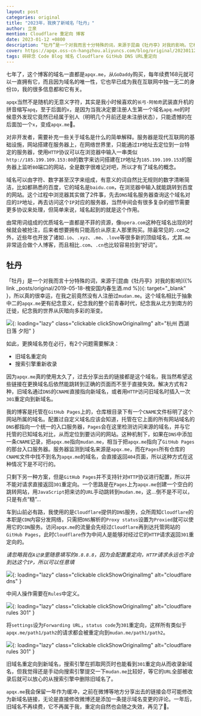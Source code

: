 ```yaml
---
layout: post
categories: original
title: "2023年，我换了新域名「牡丹」"
author: 立泉
mention: Cloudflare 重定向 博客
date: 2023-01-12 +0800
description: “牡丹”是一个对我而言十分特殊的词，来源于昆曲《牡丹亭》对我的影响。它相比于抽象中二的“apqx”更有纪念意义，纪念我的整个前青春时代，纪念我从北方到南方的迁徙，纪念我的世界从灰暗向多彩的渐变。
cover: https://apqx.oss-cn-hangzhou.aliyuncs.com/blog/original/20230112/IMG_4572_thumb.jpg
tags: 碎碎念 Code Blog 域名 Cloudflare GitHub DNS URL重定向
---
```


七年了，这个博客的域名一直都是`apqx.me`，从`GoDaddy`购买，每年续费168元就可以一直拥有它，而且因为域名的唯一性，它也早已成为我在互联网中独一无二的身份`ID`，我的很多信息都和它有关。

`apqx`当然不是随机的无意义字符，其实是我小时候喜欢的`长弓·阿帕奇`武装直升机的拼音缩写`apq`，至于后面的`x`，是因为当我决定要注册人生第一个域名`apq.me`的时候意外发现它竟然已经属于别人（明明几个月前还是未注册状态），只能遗憾的在后面加一个`x`，变成`apqx.me`🙁。

对非开发者，需要补充一些关于域名是什么的简单解释。服务器是现代互联网的基础设施，网站搭建在服务器上，在网络世界里，只能通过`IP`地址去定位到一台特定的服务器，使用`HTTP`协议可以在浏览器中输入一串类似`http://185.199.109.153:80`的数字来访问搭建在`IP`地址为`185.199.109.153`的服务器上监听`80`端口的网站，全是数字很难记对吧，所以才有了域名的概念。

域名可以由字符、数字甚至汉字来组成，有意义的词自然比无规则的数字清晰简洁，比如都熟悉的百度，它的域名是`baidu.com`，在浏览器中输入就能跳转到百度的网站。这个过程中浏览器其实做了2件事，先去`DNS`域名服务器查询这个域名对应的`IP`地址，再去访问这个`IP`对应的服务器，当然中间会有很多复杂的细节需要更多协议来处理，但简单来说，域名起到的就是这个作用。

由常用词组成的优质域名一直都是不菲的资源，像`opera.com`这种在域名出现的时候就会被抢注，后来者想要拥有只能高价从原主人那里购买。除最常见的`.com`之外，近些年也开放了诸如`.io`、`.xyz`、`.me`、`.love`等很多新的顶级域名，尤其`.me`非常适合做个人博客，而且相比`.com`、`.cn`也比较容易捡到“好词”。

## 牡丹

「牡丹」是一个对我而言十分特殊的词，来源于[昆曲《牡丹亭》对我的影响]({% link _posts/original/2019-05-18-槐安国内春生酒.md %}){: target="_blank" }，所以真的很幸运，在我之前竟然没有人注册过`mudan.me`。这个域名相比于抽象中二的`apqx.me`更有纪念意义，纪念我的整个前青春时代，纪念我从北方到南方的迁徙，纪念我的世界从灰暗向多彩的渐变。

![](https://apqx.oss-cn-hangzhou.aliyuncs.com/blog/original/20230112/IMG_4572_thumb.jpg){: loading="lazy" class="clickable clickShowOriginalImg" alt="杭州 西湖 日落 夕阳" }

如此，更换域名势在必行，有2个问题需要解决：

* 旧域名重定向
* 搜索引擎重新收录

因为`apqx.me`真的使用太久了，过去分享出去的链接都是这个域名，我当然希望这些链接在更换域名后依然能跳转到正确的页面而不至于直接失效。解决方式有2种，旧域名通过`DNS`的`CNAME`直接指向新域名，或者用`HTTP`访问旧域名时插入一次`301`重定向到新域名。

我的博客是托管在`GitHub Pages`上的，仓库根目录下有一个`CNAME`文件标明了这个网站所属的域名。配置过自定义域名应该会知道，托管在它上面的所有网站域名的`DNS`都指向一个统一的入口服务器，`Pages`会在这里检测访问来源的域名，并与它托管的已知域名对比，从而定位到要访问的网站。这种机制下，如果在`DNS`中添加一条`CNAME`记录，把`apqx.me`指向`mudan.me`，相当于把`apqx.me`指向了`GitHub Pages`的那台入口服务器。服务器监测到域名来源是`apqx.me`，而在`Pages`所有仓库的`CNAME`文件中找不到名为`apqx.me`的域名，会直接返回`404`页面，所以这种方式在这种情况下是不可行的。

只剩下另一种方案，但是`GitHub Pages`并不支持针对`HTTP`协议进行配置，所以并不能对请求直接返回`301`重定向。一个思路是在`Pages`上为`apqx.me`创建一个空白的跳转网站，用`JavaScript`把来访的`URL`手动跳转到`mudan.me`，这...倒不是不可以，只是有点“糙”...

车到山前必有路，我使用的是`Cloudflare`提供的`DNS`服务，众所周知`Cloudflare`的本职是`CDN`内容分发网络，只需把`DNS`解析的`Proxy status`设置为`Proxied`就可以使用它的`CDN`服务。访问`apqx.me`的流量会先经过`Cloudflare`再到达托管网站的`GitHub Pages`，此时`Cloudflare`作为中间人是能够对经过它的`HTTP`请求返回`301`重定向的。

*请忽略我在`A记录`里随意填写的`8.8.8.8`，因为会配置重定向，`HTTP`请求永远也不会到达这个`IP`，所以可以任意填*

![](https://apqx.oss-cn-hangzhou.aliyuncs.com/blog/original/20230112/cloudflare_dns.webp){: loading="lazy" class="clickable clickShowOriginalImg" alt="cloudflare dns" }

中间人操作需要在`Rules`中定义。

![](https://apqx.oss-cn-hangzhou.aliyuncs.com/blog/original/20230112/cloudflare_page_rules.webp){: loading="lazy" class="clickable clickShowOriginalImg" alt="cloudflare rules 301" }

将`settings`设为`Forwarding URL`，`status code`为`301`重定向，这样所有类似于`apqx.me/path1/path2`的请求都会被重定向到`mudan.me/path1/path2`。

![](https://apqx.oss-cn-hangzhou.aliyuncs.com/blog/original/20230112/cloudflare_page_rules_301.webp){: loading="lazy" class="clickable clickShowOriginalImg" alt="cloudflare rules 301" }

旧域名重定向到新域名，搜索引擎在抓取网页时也能看到`301`重定向从而收录新域名，但我觉得还是手动向搜索引擎提交一下`mudan.me`比较好，等它的`URL`全部被收录后就可以放心的从搜索引擎中删除旧域名了。

`apqx.me`我会保留一年作为缓冲，之前在微博等地方分享出去的链接会尽可能修改为新域名链接，无论是直接修改微博还是添加一条提示域名变更的评论。一年后，旧域名不再续费，它不再属于我，重定向自然也会随之失效，再见了👋。